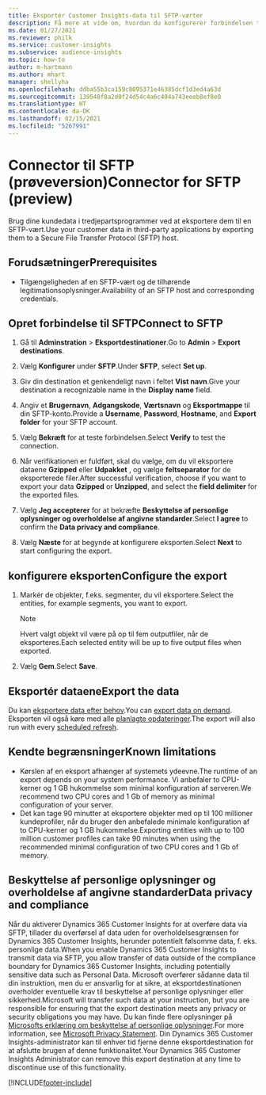 ```yaml
---
title: Eksportér Customer Insights-data til SFTP-værter
description: Få mere at vide om, hvordan du konfigurerer forbindelsen til en SFTP-vært.
ms.date: 01/27/2021
ms.reviewer: philk
ms.service: customer-insights
ms.subservice: audience-insights
ms.topic: how-to
author: m-hartmann
ms.author: mhart
manager: shellyha
ms.openlocfilehash: ddba55b3ca159c0095371e46385dcf1d3ed4a63d
ms.sourcegitcommit: 139548f8a2d0f24d54c4a6c404a743eeeb8ef8e0
ms.translationtype: HT
ms.contentlocale: da-DK
ms.lasthandoff: 02/15/2021
ms.locfileid: "5267991"
---
```

# <a name="connector-for-sftp-preview"></a><span data-ttu-id="e9171-103">Connector til SFTP (prøveversion)</span><span class="sxs-lookup"><span data-stu-id="e9171-103">Connector for SFTP (preview)</span></span>

<span data-ttu-id="e9171-104">Brug dine kundedata i tredjepartsprogrammer ved at eksportere dem til en SFTP-vært.</span><span class="sxs-lookup"><span data-stu-id="e9171-104">Use your customer data in third-party applications by exporting them to a Secure File Transfer Protocol (SFTP) host.</span></span>

## <a name="prerequisites"></a><span data-ttu-id="e9171-105">Forudsætninger</span><span class="sxs-lookup"><span data-stu-id="e9171-105">Prerequisites</span></span>

- <span data-ttu-id="e9171-106">Tilgængeligheden af en SFTP-vært og de tilhørende legitimationsoplysninger.</span><span class="sxs-lookup"><span data-stu-id="e9171-106">Availability of an SFTP host and corresponding credentials.</span></span>

## <a name="connect-to-sftp"></a><span data-ttu-id="e9171-107">Opret forbindelse til SFTP</span><span class="sxs-lookup"><span data-stu-id="e9171-107">Connect to SFTP</span></span>

1. <span data-ttu-id="e9171-108">Gå til **Adminstration** > **Eksportdestinationer**.</span><span class="sxs-lookup"><span data-stu-id="e9171-108">Go to **Admin** > **Export destinations**.</span></span>

1. <span data-ttu-id="e9171-109">Vælg **Konfigurer** under **SFTP**.</span><span class="sxs-lookup"><span data-stu-id="e9171-109">Under **SFTP**, select **Set up**.</span></span>

1. <span data-ttu-id="e9171-110">Giv din destination et genkendeligt navn i feltet **Vist navn**.</span><span class="sxs-lookup"><span data-stu-id="e9171-110">Give your destination a recognizable name in the **Display name** field.</span></span>

1. <span data-ttu-id="e9171-111">Angiv et **Brugernavn**, **Adgangskode**, **Værtsnavn** og **Eksportmappe** til din SFTP-konto.</span><span class="sxs-lookup"><span data-stu-id="e9171-111">Provide a **Username**, **Password**, **Hostname**, and **Export folder** for your SFTP account.</span></span>

1. <span data-ttu-id="e9171-112">Vælg **Bekræft** for at teste forbindelsen.</span><span class="sxs-lookup"><span data-stu-id="e9171-112">Select **Verify** to test the connection.</span></span>

1. <span data-ttu-id="e9171-113">Når verifikationen er fuldført, skal du vælge, om du vil eksportere dataene **Gzipped** eller **Udpakket** , og vælge **feltseparator** for de eksporterede filer.</span><span class="sxs-lookup"><span data-stu-id="e9171-113">After successful verification, choose if you want to export your data **Gzipped** or **Unzipped**, and select the **field delimiter** for the exported files.</span></span>

1. <span data-ttu-id="e9171-114">Vælg **Jeg accepterer** for at bekræfte **Beskyttelse af personlige oplysninger og overholdelse af angivne standarder**.</span><span class="sxs-lookup"><span data-stu-id="e9171-114">Select **I agree** to confirm the **Data privacy and compliance**.</span></span>

1. <span data-ttu-id="e9171-115">Vælg **Næste** for at begynde at konfigurere eksporten.</span><span class="sxs-lookup"><span data-stu-id="e9171-115">Select **Next** to start configuring the export.</span></span>

## <a name="configure-the-export"></a><span data-ttu-id="e9171-116">konfigurere eksporten</span><span class="sxs-lookup"><span data-stu-id="e9171-116">Configure the export</span></span>

1. <span data-ttu-id="e9171-117">Markér de objekter, f.eks. segmenter, du vil eksportere.</span><span class="sxs-lookup"><span data-stu-id="e9171-117">Select the entities, for example segments, you want to export.</span></span>

   > [!NOTE]
   > <span data-ttu-id="e9171-118">Hvert valgt objekt vil være på op til fem outputfiler, når de eksporteres.</span><span class="sxs-lookup"><span data-stu-id="e9171-118">Each selected entity will be up to five output files when exported.</span></span> 

1. <span data-ttu-id="e9171-119">Vælg **Gem**.</span><span class="sxs-lookup"><span data-stu-id="e9171-119">Select **Save**.</span></span>

## <a name="export-the-data"></a><span data-ttu-id="e9171-120">Eksportér dataene</span><span class="sxs-lookup"><span data-stu-id="e9171-120">Export the data</span></span>

<span data-ttu-id="e9171-121">Du kan [eksportere data efter behov](export-destinations.md).</span><span class="sxs-lookup"><span data-stu-id="e9171-121">You can [export data on demand](export-destinations.md).</span></span> <span data-ttu-id="e9171-122">Eksporten vil også køre med alle [planlagte opdateringer](system.md#schedule-tab).</span><span class="sxs-lookup"><span data-stu-id="e9171-122">The export will also run with every [scheduled refresh](system.md#schedule-tab).</span></span>

## <a name="known-limitations"></a><span data-ttu-id="e9171-123">Kendte begrænsninger</span><span class="sxs-lookup"><span data-stu-id="e9171-123">Known limitations</span></span>

- <span data-ttu-id="e9171-124">Kørslen af en eksport afhænger af systemets ydeevne.</span><span class="sxs-lookup"><span data-stu-id="e9171-124">The runtime of an export depends on your system performance.</span></span> <span data-ttu-id="e9171-125">Vi anbefaler to CPU-kerner og 1 GB hukommelse som minimal konfiguration af serveren.</span><span class="sxs-lookup"><span data-stu-id="e9171-125">We recommend two CPU cores and 1 Gb of memory as minimal configuration of your server.</span></span> 
- <span data-ttu-id="e9171-126">Det kan tage 90 minutter at eksportere objekter med op til 100 millioner kundeprofiler, når du bruger den anbefalede minimale konfiguration af to CPU-kerner og 1 GB hukommelse.</span><span class="sxs-lookup"><span data-stu-id="e9171-126">Exporting entities with up to 100 million customer profiles can take 90 minutes when using the recommended minimal configuration of two CPU cores and 1 Gb of memory.</span></span> 

## <a name="data-privacy-and-compliance"></a><span data-ttu-id="e9171-127">Beskyttelse af personlige oplysninger og overholdelse af angivne standarder</span><span class="sxs-lookup"><span data-stu-id="e9171-127">Data privacy and compliance</span></span>

<span data-ttu-id="e9171-128">Når du aktiverer Dynamics 365 Customer Insights for at overføre data via SFTP, tillader du overførsel af data uden for overholdelsesgrænsen for Dynamics 365 Customer Insights, herunder potentielt følsomme data, f. eks. personlige data.</span><span class="sxs-lookup"><span data-stu-id="e9171-128">When you enable Dynamics 365 Customer Insights to transmit data via SFTP, you allow transfer of data outside of the compliance boundary for Dynamics 365 Customer Insights, including potentially sensitive data such as Personal Data.</span></span> <span data-ttu-id="e9171-129">Microsoft overfører sådanne data til din instruktion, men du er ansvarlig for at sikre, at eksportdestinationen overholder eventuelle krav til beskyttelse af personlige oplysninger eller sikkerhed.</span><span class="sxs-lookup"><span data-stu-id="e9171-129">Microsoft will transfer such data at your instruction, but you are responsible for ensuring that the export destination meets any privacy or security obligations you may have.</span></span> <span data-ttu-id="e9171-130">Du kan finde flere oplysninger på [Microsofts erklæring om beskyttelse af personlige oplysninger](https://go.microsoft.com/fwlink/?linkid=396732).</span><span class="sxs-lookup"><span data-stu-id="e9171-130">For more information, see [Microsoft Privacy Statement](https://go.microsoft.com/fwlink/?linkid=396732).</span></span>
<span data-ttu-id="e9171-131">Din Dynamics 365 Customer Insights-administrator kan til enhver tid fjerne denne eksportdestination for at afslutte brugen af denne funktionalitet.</span><span class="sxs-lookup"><span data-stu-id="e9171-131">Your Dynamics 365 Customer Insights Administrator can remove this export destination at any time to discontinue use of this functionality.</span></span>


[!INCLUDE[footer-include](../includes/footer-banner.md)]